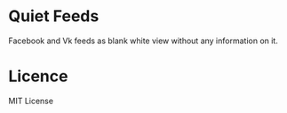 # Quiet Feeds

Facebook and Vk feeds as blank white view without any information on it.

# Licence

MIT License
